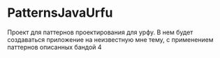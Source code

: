 # PatternsJavaUrfu
Проект для паттернов проектирования для урфу. 
В нем будет создаваться приложение на неизвестную мне тему, с применением паттернов описанных бандой 4

